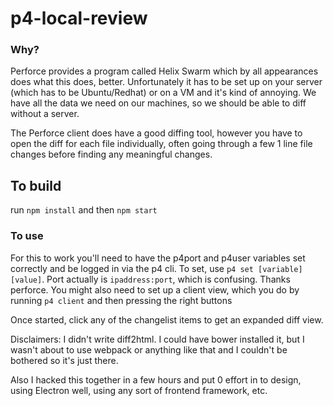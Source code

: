 # p4-local-review


### Why?
Perforce provides a program called Helix Swarm which by all appearances does what this does, better. Unfortunately it has to be set up on your server (which has to be Ubuntu/Redhat) or on a VM and it's kind of annoying. We have all the data we need on our machines, so we should be able to diff without a server.

The Perforce client does have a good diffing tool, however you have to open the diff for each file individually, often going through a few 1 line file changes before finding any meaningful changes. 

## To build
run `npm install`
and then `npm start`

### To use

For this to work you'll need to have the p4port and p4user variables set correctly and be logged in via the p4 cli. 
To set, use `p4 set [variable] [value]`. Port actually is `ipaddress:port`, which is confusing. Thanks perforce. You might also need to set up a client view, which you do by running `p4 client` and then pressing the right buttons

Once started, click any of the changelist items to get an expanded diff view.

Disclaimers: I didn't write diff2html. I could have bower installed it, but I wasn't about to use webpack or anything like that and I couldn't be bothered so it's just there. 

Also I hacked this together in a few hours and put 0 effort in to design, using Electron well, using any sort of frontend framework, etc.
